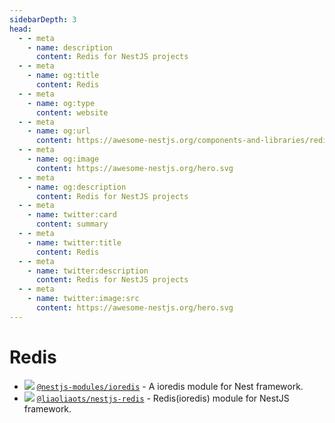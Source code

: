 ```yaml
---
sidebarDepth: 3
head:
  - - meta
    - name: description
      content: Redis for NestJS projects
  - - meta
    - name: og:title
      content: Redis
  - - meta
    - name: og:type
      content: website
  - - meta
    - name: og:url
      content: https://awesome-nestjs.org/components-and-libraries/redis.html
  - - meta
    - name: og:image
      content: https://awesome-nestjs.org/hero.svg
  - - meta
    - name: og:description
      content: Redis for NestJS projects
  - - meta
    - name: twitter:card
      content: summary
  - - meta
    - name: twitter:title
      content: Redis
  - - meta
    - name: twitter:description
      content: Redis for NestJS projects
  - - meta
    - name: twitter:image:src
      content: https://awesome-nestjs.org/hero.svg
---
```


# Redis

- ![](https://img.shields.io/github/stars/nest-modules/ioredis.svg?style=flat-square) [`@nestjs-modules/ioredis`](https://github.com/nest-modules/ioredis) - A ioredis module for Nest framework.
- ![](https://img.shields.io/github/stars/liaoliaots/nestjs-redis.svg?style=flat-square) [`@liaoliaots/nestjs-redis`](https://github.com/liaoliaots/nestjs-redis) - Redis(ioredis) module for NestJS framework.
